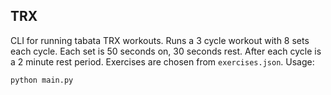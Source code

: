 ## TRX

CLI for running tabata TRX workouts. Runs a 3 cycle workout with 8 sets each cycle. Each set is 50 seconds on, 30 seconds rest. After each cycle is a 2 minute rest period. Exercises are chosen from `exercises.json`. Usage:

`python main.py`

